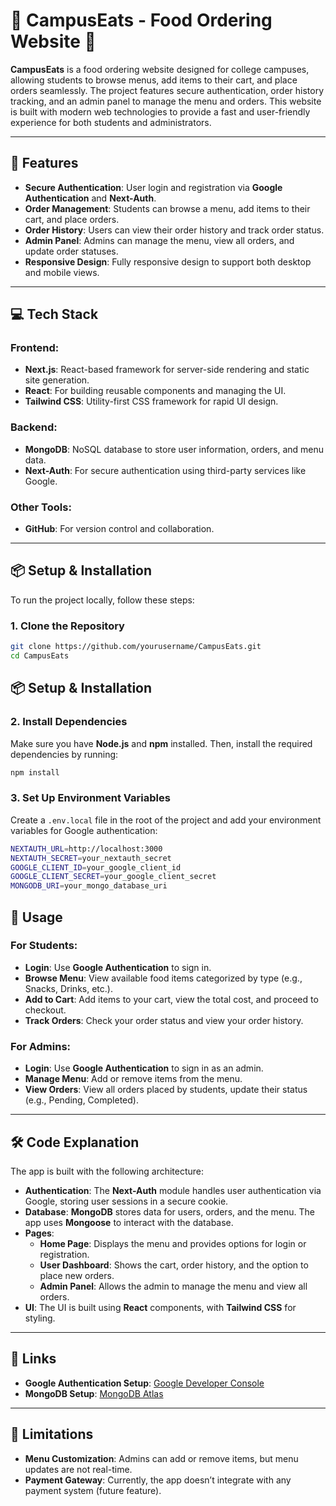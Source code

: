 # 🍔 CampusEats - Food Ordering Website 🍕

**CampusEats** is a food ordering website designed for college campuses, allowing students to browse menus, add items to their cart, and place orders seamlessly. The project features secure authentication, order history tracking, and an admin panel to manage the menu and orders. This website is built with modern web technologies to provide a fast and user-friendly experience for both students and administrators.

---

## 🚀 Features
- **Secure Authentication**: User login and registration via **Google Authentication** and **Next-Auth**.
- **Order Management**: Students can browse a menu, add items to their cart, and place orders.
- **Order History**: Users can view their order history and track order status.
- **Admin Panel**: Admins can manage the menu, view all orders, and update order statuses.
- **Responsive Design**: Fully responsive design to support both desktop and mobile views.

---

## 💻 Tech Stack

### **Frontend:**
- **Next.js**: React-based framework for server-side rendering and static site generation.
- **React**: For building reusable components and managing the UI.
- **Tailwind CSS**: Utility-first CSS framework for rapid UI design.

### **Backend:**
- **MongoDB**: NoSQL database to store user information, orders, and menu data.
- **Next-Auth**: For secure authentication using third-party services like Google.

### **Other Tools:**
- **GitHub**: For version control and collaboration.

---

## 📦 Setup & Installation

To run the project locally, follow these steps:

### 1. Clone the Repository
```bash
git clone https://github.com/yourusername/CampusEats.git
cd CampusEats
```

## 📦 Setup & Installation

### 2. Install Dependencies
Make sure you have **Node.js** and **npm** installed. Then, install the required dependencies by running:

```bash
npm install
```
### 3. Set Up Environment Variables
Create a `.env.local` file in the root of the project and add your environment variables for Google authentication:

```bash
NEXTAUTH_URL=http://localhost:3000
NEXTAUTH_SECRET=your_nextauth_secret
GOOGLE_CLIENT_ID=your_google_client_id
GOOGLE_CLIENT_SECRET=your_google_client_secret
MONGODB_URI=your_mongo_database_uri
```

## 📝 Usage

### For Students:
- **Login**: Use **Google Authentication** to sign in.
- **Browse Menu**: View available food items categorized by type (e.g., Snacks, Drinks, etc.).
- **Add to Cart**: Add items to your cart, view the total cost, and proceed to checkout.
- **Track Orders**: Check your order status and view your order history.

### For Admins:
- **Login**: Use **Google Authentication** to sign in as an admin.
- **Manage Menu**: Add or remove items from the menu.
- **View Orders**: View all orders placed by students, update their status (e.g., Pending, Completed).

---

## 🛠️ Code Explanation

The app is built with the following architecture:

- **Authentication**: The **Next-Auth** module handles user authentication via Google, storing user sessions in a secure cookie.
- **Database**: **MongoDB** stores data for users, orders, and the menu. The app uses **Mongoose** to interact with the database.
- **Pages**:
  - **Home Page**: Displays the menu and provides options for login or registration.
  - **User Dashboard**: Shows the cart, order history, and the option to place new orders.
  - **Admin Panel**: Allows the admin to manage the menu and view all orders.
- **UI**: The UI is built using **React** components, with **Tailwind CSS** for styling.

---

<!--## 📈 Output Example

- **Menu Page**: Displays food items in a categorized list with images, descriptions, and prices.
- **Cart Page**: Shows the items in the cart with a checkout option.
- **Admin Panel**: Allows the admin to manage the menu and view order details.

---
-->
## 🔗 Links

- **Google Authentication Setup**: [Google Developer Console](https://console.developers.google.com/)
- **MongoDB Setup**: [MongoDB Atlas](https://www.mongodb.com/cloud/atlas)

---

## 🚧 Limitations

- **Menu Customization**: Admins can add or remove items, but menu updates are not real-time.
- **Payment Gateway**: Currently, the app doesn’t integrate with any payment system (future feature).


